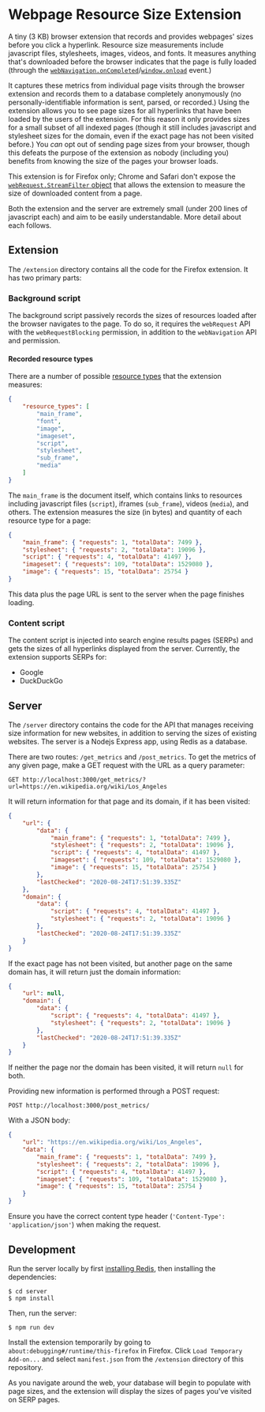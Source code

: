 # Webpage Resource Size Extension

A tiny (3 KB) browser extension that records and provides webpages' sizes before you click a hyperlink. Resource size measurements include javascript files, stylesheets, images, videos, and fonts. It measures anything that's downloaded before the browser indicates that the page is fully loaded (through the [`webNavigation.onCompleted`](https://developer.mozilla.org/en-US/docs/Mozilla/Add-ons/WebExtensions/API/webNavigation/onCompleted)/[`window.onload`](https://developer.mozilla.org/en-US/docs/Web/API/Window/load_event) event.)

It captures these metrics from individual page visits through the browser extension and records them to a database completely anonymously (no personally-identifiable information is sent, parsed, or recorded.) Using the extension allows you to see page sizes for all hyperlinks that have been loaded by the users of the extension. For this reason it only provides sizes for a small subset of all indexed pages (though it still includes javascript and stylesheet sizes for the domain, even if the exact page has not been visited before.) You _can_ opt out of sending page sizes from your browser, though this defeats the purpose of the extension as nobody (including you) benefits from knowing the size of the pages your browser loads.

This extension is for Firefox only; Chrome and Safari don't expose the [`webRequest.StreamFilter` object](https://developer.mozilla.org/en-US/docs/Mozilla/Add-ons/WebExtensions/API/webRequest/StreamFilter) that allows the extension to measure the size of downloaded content from a page.

Both the extension and the server are extremely small (under 200 lines of javascript each) and aim to be easily understandable. More detail about each follows.

## Extension

The `/extension` directory contains all the code for the Firefox extension. It has two primary parts:

### Background script

The background script passively records the sizes of resources loaded after the browser navigates to the page. To do so, it requires the `webRequest` API with the `webRequestBlocking` permission, in addition to the `webNavigation` API and permission.

#### Recorded resource types

There are a number of possible [resource types](https://developer.mozilla.org/en-US/docs/Mozilla/Add-ons/WebExtensions/API/webRequest/ResourceType) that the extension measures:

```json
{
	"resource_types": [
		"main_frame",
		"font",
		"image",
		"imageset",
		"script",
		"stylesheet",
		"sub_frame",
		"media"
	]
}
```

The `main_frame` is the document itself, which contains links to resources including javascript files (`script`), iframes (`sub_frame`), videos (`media`), and others. The extension measures the size (in bytes) and quantity of each resource type for a page:

```json
{
	"main_frame": { "requests": 1, "totalData": 7499 },
	"stylesheet": { "requests": 2, "totalData": 19096 },
	"script": { "requests": 4, "totalData": 41497 },
	"imageset": { "requests": 109, "totalData": 1529080 },
	"image": { "requests": 15, "totalData": 25754 }
}
```

This data plus the page URL is sent to the server when the page finishes loading.

### Content script

The content script is injected into search engine results pages (SERPs) and gets the sizes of all hyperlinks displayed from the server. Currently, the extension supports SERPs for:

-   Google
-   DuckDuckGo

## Server

The `/server` directory contains the code for the API that manages receiving size information for new websites, in addition to serving the sizes of existing websites. The server is a Nodejs Express app, using Redis as a database.

There are two routes: `/get_metrics` and `/post_metrics`. To get the metrics of any given page, make a GET request with the URL as a query parameter:

```
GET http://localhost:3000/get_metrics/?url=https://en.wikipedia.org/wiki/Los_Angeles
```

It will return information for that page and its domain, if it has been visited:

```json
{
	"url": {
		"data": {
			"main_frame": { "requests": 1, "totalData": 7499 },
			"stylesheet": { "requests": 2, "totalData": 19096 },
			"script": { "requests": 4, "totalData": 41497 },
			"imageset": { "requests": 109, "totalData": 1529080 },
			"image": { "requests": 15, "totalData": 25754 }
		},
		"lastChecked": "2020-08-24T17:51:39.335Z"
	},
	"domain": {
		"data": {
			"script": { "requests": 4, "totalData": 41497 },
			"stylesheet": { "requests": 2, "totalData": 19096 }
		},
		"lastChecked": "2020-08-24T17:51:39.335Z"
	}
}
```

If the exact page has not been visited, but another page on the same domain has, it will return just the domain information:

```json
{
	"url": null,
	"domain": {
		"data": {
			"script": { "requests": 4, "totalData": 41497 },
			"stylesheet": { "requests": 2, "totalData": 19096 }
		},
		"lastChecked": "2020-08-24T17:51:39.335Z"
	}
}
```

If neither the page nor the domain has been visited, it will return `null` for both.

Providing new information is performed through a POST request:

```
POST http://localhost:3000/post_metrics/
```

With a JSON body:

```json
{
	"url": "https://en.wikipedia.org/wiki/Los_Angeles",
	"data": {
		"main_frame": { "requests": 1, "totalData": 7499 },
		"stylesheet": { "requests": 2, "totalData": 19096 },
		"script": { "requests": 4, "totalData": 41497 },
		"imageset": { "requests": 109, "totalData": 1529080 },
		"image": { "requests": 15, "totalData": 25754 }
	}
}
```

Ensure you have the correct content type header (`'Content-Type': 'application/json'`) when making the request.

## Development

Run the server locally by first [installing Redis](https://redis.io/topics/quickstart), then installing the dependencies:

```
$ cd server
$ npm install
```

Then, run the server:

```
$ npm run dev
```

Install the extension temporarily by going to `about:debugging#/runtime/this-firefox` in Firefox. Click `Load Temporary Add-on...` and select `manifest.json` from the `/extension` directory of this repository.

As you navigate around the web, your database will begin to populate with page sizes, and the extension will display the sizes of pages you've visited on SERP pages.
